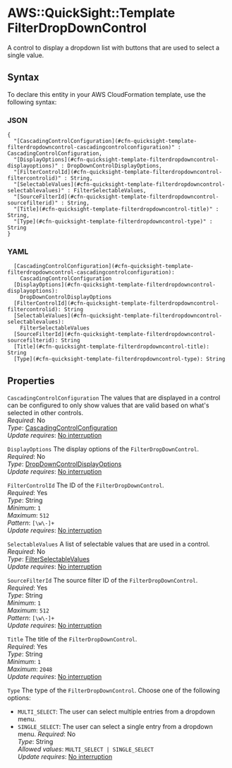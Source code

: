 # AWS::QuickSight::Template FilterDropDownControl<a name="aws-properties-quicksight-template-filterdropdowncontrol"></a>

A control to display a dropdown list with buttons that are used to select a single value\.

## Syntax<a name="aws-properties-quicksight-template-filterdropdowncontrol-syntax"></a>

To declare this entity in your AWS CloudFormation template, use the following syntax:

### JSON<a name="aws-properties-quicksight-template-filterdropdowncontrol-syntax.json"></a>

```
{
  "[CascadingControlConfiguration](#cfn-quicksight-template-filterdropdowncontrol-cascadingcontrolconfiguration)" : CascadingControlConfiguration,
  "[DisplayOptions](#cfn-quicksight-template-filterdropdowncontrol-displayoptions)" : DropDownControlDisplayOptions,
  "[FilterControlId](#cfn-quicksight-template-filterdropdowncontrol-filtercontrolid)" : String,
  "[SelectableValues](#cfn-quicksight-template-filterdropdowncontrol-selectablevalues)" : FilterSelectableValues,
  "[SourceFilterId](#cfn-quicksight-template-filterdropdowncontrol-sourcefilterid)" : String,
  "[Title](#cfn-quicksight-template-filterdropdowncontrol-title)" : String,
  "[Type](#cfn-quicksight-template-filterdropdowncontrol-type)" : String
}
```

### YAML<a name="aws-properties-quicksight-template-filterdropdowncontrol-syntax.yaml"></a>

```
  [CascadingControlConfiguration](#cfn-quicksight-template-filterdropdowncontrol-cascadingcontrolconfiguration): 
    CascadingControlConfiguration
  [DisplayOptions](#cfn-quicksight-template-filterdropdowncontrol-displayoptions): 
    DropDownControlDisplayOptions
  [FilterControlId](#cfn-quicksight-template-filterdropdowncontrol-filtercontrolid): String
  [SelectableValues](#cfn-quicksight-template-filterdropdowncontrol-selectablevalues): 
    FilterSelectableValues
  [SourceFilterId](#cfn-quicksight-template-filterdropdowncontrol-sourcefilterid): String
  [Title](#cfn-quicksight-template-filterdropdowncontrol-title): String
  [Type](#cfn-quicksight-template-filterdropdowncontrol-type): String
```

## Properties<a name="aws-properties-quicksight-template-filterdropdowncontrol-properties"></a>

`CascadingControlConfiguration`  <a name="cfn-quicksight-template-filterdropdowncontrol-cascadingcontrolconfiguration"></a>
The values that are displayed in a control can be configured to only show values that are valid based on what's selected in other controls\.  
*Required*: No  
*Type*: [CascadingControlConfiguration](aws-properties-quicksight-template-cascadingcontrolconfiguration.md)  
*Update requires*: [No interruption](https://docs.aws.amazon.com/AWSCloudFormation/latest/UserGuide/using-cfn-updating-stacks-update-behaviors.html#update-no-interrupt)

`DisplayOptions`  <a name="cfn-quicksight-template-filterdropdowncontrol-displayoptions"></a>
The display options of the `FilterDropDownControl`\.  
*Required*: No  
*Type*: [DropDownControlDisplayOptions](aws-properties-quicksight-template-dropdowncontroldisplayoptions.md)  
*Update requires*: [No interruption](https://docs.aws.amazon.com/AWSCloudFormation/latest/UserGuide/using-cfn-updating-stacks-update-behaviors.html#update-no-interrupt)

`FilterControlId`  <a name="cfn-quicksight-template-filterdropdowncontrol-filtercontrolid"></a>
The ID of the `FilterDropDownControl`\.  
*Required*: Yes  
*Type*: String  
*Minimum*: `1`  
*Maximum*: `512`  
*Pattern*: `[\w\-]+`  
*Update requires*: [No interruption](https://docs.aws.amazon.com/AWSCloudFormation/latest/UserGuide/using-cfn-updating-stacks-update-behaviors.html#update-no-interrupt)

`SelectableValues`  <a name="cfn-quicksight-template-filterdropdowncontrol-selectablevalues"></a>
A list of selectable values that are used in a control\.  
*Required*: No  
*Type*: [FilterSelectableValues](aws-properties-quicksight-template-filterselectablevalues.md)  
*Update requires*: [No interruption](https://docs.aws.amazon.com/AWSCloudFormation/latest/UserGuide/using-cfn-updating-stacks-update-behaviors.html#update-no-interrupt)

`SourceFilterId`  <a name="cfn-quicksight-template-filterdropdowncontrol-sourcefilterid"></a>
The source filter ID of the `FilterDropDownControl`\.  
*Required*: Yes  
*Type*: String  
*Minimum*: `1`  
*Maximum*: `512`  
*Pattern*: `[\w\-]+`  
*Update requires*: [No interruption](https://docs.aws.amazon.com/AWSCloudFormation/latest/UserGuide/using-cfn-updating-stacks-update-behaviors.html#update-no-interrupt)

`Title`  <a name="cfn-quicksight-template-filterdropdowncontrol-title"></a>
The title of the `FilterDropDownControl`\.  
*Required*: Yes  
*Type*: String  
*Minimum*: `1`  
*Maximum*: `2048`  
*Update requires*: [No interruption](https://docs.aws.amazon.com/AWSCloudFormation/latest/UserGuide/using-cfn-updating-stacks-update-behaviors.html#update-no-interrupt)

`Type`  <a name="cfn-quicksight-template-filterdropdowncontrol-type"></a>
The type of the `FilterDropDownControl`\. Choose one of the following options:  
+  `MULTI_SELECT`: The user can select multiple entries from a dropdown menu\.
+  `SINGLE_SELECT`: The user can select a single entry from a dropdown menu\.
*Required*: No  
*Type*: String  
*Allowed values*: `MULTI_SELECT | SINGLE_SELECT`  
*Update requires*: [No interruption](https://docs.aws.amazon.com/AWSCloudFormation/latest/UserGuide/using-cfn-updating-stacks-update-behaviors.html#update-no-interrupt)